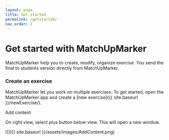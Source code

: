 ```yaml
---
layout: page
title: Get started
permalink: /getstarted/
nav_order: 2
---
```


# Get started with MatchUpMarker

MatchUpMarker help you to create, modify, organize exercise. You send the final to students version directly from MatchUpMarker.

### Create an exercise
MatchUpMarker let you work on multiple exercises. To get started, open the MatchUpMarker app and create a [new exercise]({{ site.baseurl }}/newExercise/).

Add content

On right view, select plus button below view. This will open a new window.

![]({{ site.baseurl }}/assets/images/AddContent.png)


